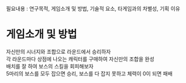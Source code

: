필요내용 : 연구목적, 게임소개 및 방법, 기술적 요소, 타게임과의 차별성, 기획 이유

# 게임소개 및 방법    
자신만의 시너지와 조합으로 라운드에서 승리하자  
각 라운드마다 상점에 나오는 캐릭터를 구매하여 자신만의 조합을 완성  
배치를 잘 하여 보스의 스킬을 회피해보자  
5마리의 보스를 모두 잡으면 승리, 보스를 다 잡지 못하고 체력이 0이 되면 패배


